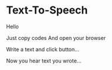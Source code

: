 # Text-To-Speech

Hello

Just copy codes
And open your browser

Write a text and click button...

Now you hear text you wrote...
